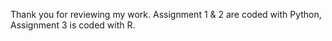 Thank you for reviewing my work.
Assignment 1 & 2 are coded with Python, Assignment 3 is coded with R.
